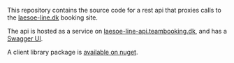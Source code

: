 This repository contains the source code for a rest api that proxies calls to the [laesoe-line.dk](http://laesoe-line.dk) booking site.

The api is hosted as a service on [laesoe-line-api.teambooking.dk](http://laesoe-line-api.teambooking.dk), and has a [Swagger UI](http://laesoe-line-api.teambooking.dk/swagger).

A client library package is [available on nuget](https://www.nuget.org/packages/LaesoeLineApi.Client).
